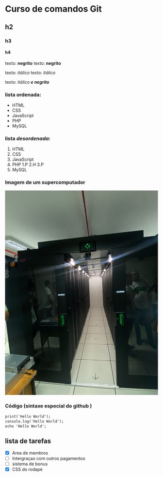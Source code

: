 # Curso de comandos Git
## h2
### h3
#### h4 

texto: **negrito**
texto: __negrito__

texto: *itálico*
texto: _itálico_


texto: _itálico **e negrito**_

### lista **ordenada**:

* HTML
* CSS
* JavaScript
* PHP
* MySQL

### lista *desordenada*:

1. HTML
2. CSS
3. JavaScript
4. PHP
    1.P
    2.H
    3.P
5. MySQL

### Imagem de um supercomputador
![super computador](supercomputador.jpeg)

### Código (sintaxe especial do github )
```
print('Hello World');
console.log('Hello World');
echo 'Hello World';

```
## lista de tarefas

- [x] Area de membros
- [ ] Intergraçao com outros pagamentos
- [ ] sistema de bonus
- [x] CSS do rodapé